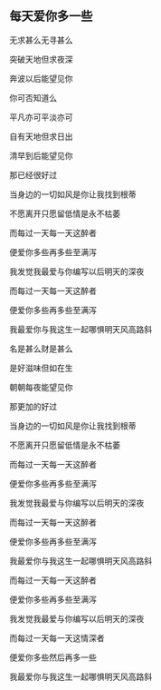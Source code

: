 ## 每天爱你多一些

无求甚么无寻甚么

突破天地但求夜深

奔波以后能望见你

你可否知道么

平凡亦可平淡亦可

自有天地但求日出

清早到后能望见你

那已经很好过

当身边的一切如风是你让我找到根蒂

不愿离开只愿留低情是永不枯萎

而每过一天每一天这醉者

便爱你多些再多些至满泻

我发觉我最爱与你编写以后明天的深夜

而每过一天每一天这醉者

便爱你多些再多些至满泻

我最爱你与我这生一起哪惧明天风高路斜

名是甚么财是甚么

是好滋味但如在生

朝朝每夜能望见你

那更加的好过

当身边的一切如风是你让我找到根蒂

不愿离开只愿留低情是永不枯萎

而每过一天每一天这醉者

便爱你多些再多些至满泻

我发觉我最爱与你编写以后明天的深夜

而每过一天每一天这醉者

便爱你多些再多些至满泻

我最爱你与我这生一起哪惧明天风高路斜

而每过一天每一天这醉者

便爱你多些再多些至满泻

我发觉我最爱与你编写以后明天的深夜

而每过一天每一天这情深者

便爱你多些然后再多一些

我最爱你与我这生一起哪惧明天风高路斜